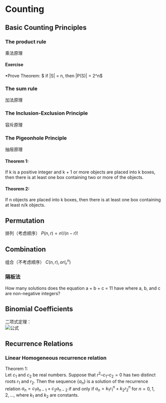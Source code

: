 # Counting
## Basic Counting Principles
### The product rule
乘法原理
#### Exercise
•Prove Theorem: $ if |S| = n, then |P(S)| = 2^n$
### The sum rule
加法原理
### The Inclusion-Exclusion Principle
容斥原理
### The Pigeonhole Principle
抽屉原理
#### Theorem 1: 
If k is a positive integer and k + 1 or more objects are placed into k boxes, then there is at least one box containing two or more of the objects.
#### Theorem 2: 
If n objects are placed into k boxes, then there is at least one box containing at least n/k objects.

## Permutation
排列（考虑顺序）
$P(n, r) = n!/(n  −  r)!$
## Combination
组合（不考虑顺序）
$C(n, r), or (^n_r)$
### 隔板法
How many solutions does the equation a + b + c = 11
have where a, b, and c are non-negative integers?
## Binomial Coefficients
二项式定理：     
![公式](https://bkimg.cdn.bcebos.com/formula/90e7897708ac2d3e2619efc1fd9071ff.svg)
## Recurrence Relations
### Linear Homogeneous recurrence relation 
Theorem 1:     
Let $c_1$ and $c_2$ be real numbers. Suppose that $r^2 – c_1 – c_2 = 0$ has two distinct roots $r_1$ and $r_2$. Then the sequence $\{a_n\}$ is a solution of the recurrence relation $a_n= c_1a_{n-1} + c_2a_{n-2}$ if and only if $a_n= k_1r_1^n+k_2r_2^n$ for $n  = 0, 1, 2, …,$ where $k_1$ and $k_2$ are constants.

